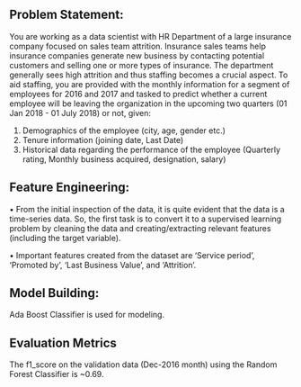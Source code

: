 ## Problem Statement:

You are working as a data scientist with HR Department of a large insurance company focused on sales team attrition. Insurance sales teams help insurance companies generate new business by contacting potential customers and selling one or more types of insurance. The department generally sees high attrition and thus staffing becomes a crucial aspect. 
To aid staffing, you are provided with the monthly information for a segment of employees for 2016 and 2017 and tasked to predict whether a current employee will be leaving the organization in the upcoming two quarters (01 Jan 2018 - 01 July 2018) or not, given:

1. Demographics of the employee (city, age, gender etc.)
2. Tenure information (joining date, Last Date)
3. Historical data regarding the performance of the employee (Quarterly rating, Monthly business acquired, designation, salary)

## Feature Engineering:

•	From the initial inspection of the data, it is quite evident that the data is a time-series data. So, the first task is to convert it to a supervised learning problem by cleaning the data and creating/extracting relevant features (including the target variable).

•	Important features created from the dataset are ‘Service period’, ‘Promoted by’, ‘Last Business Value’, and ‘Attrition’.


## Model Building:

Ada Boost Classifier is used for modeling.

## Evaluation Metrics

The f1_score on the validation data (Dec-2016 month) using the Random Forest Classifier is ~0.69.
